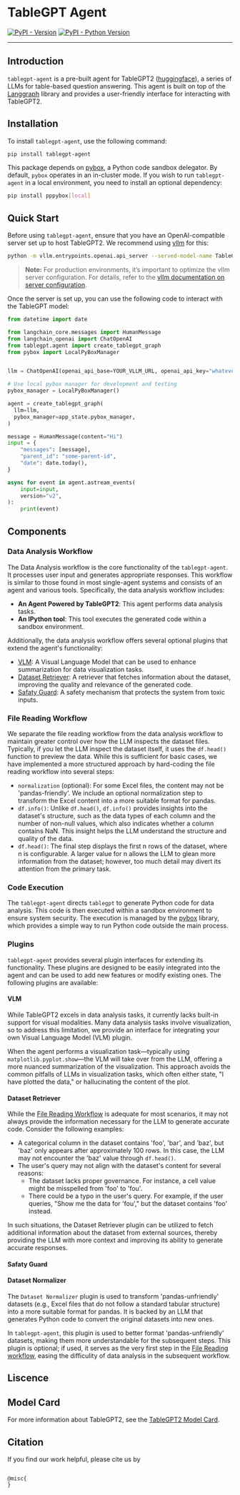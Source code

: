 # TableGPT Agent

[![PyPI - Version](https://img.shields.io/pypi/v/tablegpt-agent.svg)](https://pypi.org/project/tablegpt-agent)
[![PyPI - Python Version](https://img.shields.io/pypi/pyversions/tablegpt-agent.svg)](https://pypi.org/project/tablegpt-agent)

-----

## Introduction

`tablegpt-agent` is a pre-built agent for TableGPT2 ([huggingface](https://huggingface.co/collections/tablegpt/tablegpt2-67265071d6e695218a7e0376)), a series of LLMs for table-based question answering. This agent is built on top of the [Langgraph](https://github.com/langchain-ai/langgraph) library and provides a user-friendly interface for interacting with TableGPT2.

## Installation

To install `tablegpt-agent`, use the following command:

```sh
pip install tablegpt-agent
```

This package depends on [pybox](https://github.com/edwardzjl/pybox), a Python code sandbox delegator. By default, `pybox` operates in an in-cluster mode. If you wish to run `tablegpt-agent` in a local environment, you need to install an optional dependency:

```sh
pip install pppybox[local]
```

## Quick Start

Before using `tablegpt-agent`, ensure that you have an OpenAI-compatible server set up to host TableGPT2. We recommend using [vllm](https://github.com/vllm-project/vllm) for this:

```sh
python -m vllm.entrypoints.openai.api_server --served-model-name TableGPT2-7B --model path/to/weights
```

> **Note:** For production environments, it’s important to optimize the vllm server configuration. For details, refer to the [vllm documentation on server configuration](https://docs.vllm.ai/en/v0.6.0/serving/openai_compatible_server.html#command-line-arguments-for-the-server).

Once the server is set up, you can use the following code to interact with the TableGPT model:

```python
from datetime import date

from langchain_core.messages import HumanMessage
from langchain_openai import ChatOpenAI
from tablegpt.agent import create_tablegpt_graph
from pybox import LocalPyBoxManager


llm = ChatOpenAI(openai_api_base=YOUR_VLLM_URL, openai_api_key="whatever", model_name="TableGPT2-7B")

# Use local pybox manager for development and testing
pybox_manager = LocalPyBoxManager()

agent = create_tablegpt_graph(
  llm=llm,
  pybox_manager=app_state.pybox_manager,
)

message = HumanMessage(content="Hi")
input = {
    "messages": [message],
    "parent_id": "some-parent-id",
    "date": date.today(),
}

async for event in agent.astream_events(
    input=input,
    version="v2",
):
    print(event)
```

<!-- API reference -->

## Components

### Data Analysis Workflow

The Data Analysis workflow is the core functionality of the `tablegpt-agent`. It processes user input and generates appropriate responses. This workflow is similar to those found in most single-agent systems and consists of an agent and various tools. Specifically, the data analysis workflow includes:

- **An Agent Powered by TableGPT2**: This agent performs data analysis tasks.
- **An IPython tool**: This tool executes the generated code within a sandbox environment.

Additionally, the data analysis workflow offers several optional plugins that extend the agent's functionality:

- [VLM](#vlm): A Visual Language Model that can be used to enhance summarization for data visualization tasks.
- [Dataset Retriever](#dataset-retriever): A retriever that fetches information about the dataset, improving the quality and relevance of the generated code.
- [Safaty Guard](#safaty-guard): A safety mechanism that protects the system from toxic inputs.

### File Reading Workflow

We separate the file reading workflow from the data analysis workflow to maintain greater control over how the LLM inspects the dataset files. Typically, if you let the LLM inspect the dataset itself, it uses the `df.head()` function to preview the data. While this is sufficient for basic cases, we have implemented a more structured approach by hard-coding the file reading workflow into several steps:

- `normalization` (optional): For some Excel files, the content may not be 'pandas-friendly'. We include an optional normalization step to transform the Excel content into a more suitable format for pandas.
- `df.info()`: Unlike `df.head()`, `df.info()` provides insights into the dataset's structure, such as the data types of each column and the number of non-null values, which also indicates whether a column contains NaN. This insight helps the LLM understand the structure and quality of the data.
- `df.head()`: The final step displays the first n rows of the dataset, where n is configurable. A larger value for n allows the LLM to glean more information from the dataset; however, too much detail may divert its attention from the primary task.

### Code Execution

The `tablegpt-agent` directs `tablegpt` to generate Python code for data analysis. This code is then executed within a sandbox environment to ensure system security. The execution is managed by the [pybox](https://github.com/edwardzjl/pybox) library, which provides a simple way to run Python code outside the main process.

### Plugins

`tablegpt-agent` provides several plugin interfaces for extending its functionality. These plugins are designed to be easily integrated into the agent and can be used to add new features or modify existing ones. The following plugins are available:

#### VLM

While TableGPT2 excels in data analysis tasks, it currently lacks built-in support for visual modalities. Many data analysis tasks involve visualization, so to address this limitation, we provide an interface for integrating your own Visual Language Model (VLM) plugin.

When the agent performs a visualization task—typically using `matplotlib.pyplot.show`—the VLM will take over from the LLM, offering a more nuanced summarization of the visualization. This approach avoids the common pitfalls of LLMs in visualization tasks, which often either state, "I have plotted the data," or hallucinating the content of the plot.

#### Dataset Retriever

While the [File Reading Workflow](file-reading-workflow) is adequate for most scenarios, it may not always provide the information necessary for the LLM to generate accurate code. Consider the following examples:

- A categorical column in the dataset contains 'foo', 'bar', and 'baz', but 'baz' only appears after approximately 100 rows. In this case, the LLM may not encounter the 'baz' value through `df.head()`.
- The user's query may not align with the dataset's content for several reasons:
  - The dataset lacks proper governance. For instance, a cell value might be misspelled from 'foo' to 'fou'.
  - There could be a typo in the user's query. For example, if the user queries, "Show me the data for 'fou'," but the dataset contains 'foo' instead.

In such situations, the Dataset Retriever plugin can be utilized to fetch additional information about the dataset from external sources, thereby providing the LLM with more context and improving its ability to generate accurate responses.

#### Safaty Guard

#### Dataset Normalizer

The `Dataset Normalizer` plugin is used to transform 'pandas-unfriendly' datasets (e.g., Excel files that do not follow a standard tabular structure) into a more suitable format for pandas. It is backed by an LLM that generates Python code to convert the original datasets into new ones.

In `tablegpt-agent`, this plugin is used to better format 'pandas-unfriendly' datasets, making them more understandable for the subsequent steps. This plugin is optional; if used, it serves as the very first step in the [File Reading workflow](#file-reading-workflow), easing the difficulity of data analysis in the subsequent workflow.

## Liscence

## Model Card

For more information about TableGPT2, see the [TableGPT2 Model Card](https://huggingface.co/tablegpt/tablegpt).

## Citation

If you find our work helpful, please cite us by

```

@misc{
}

```
